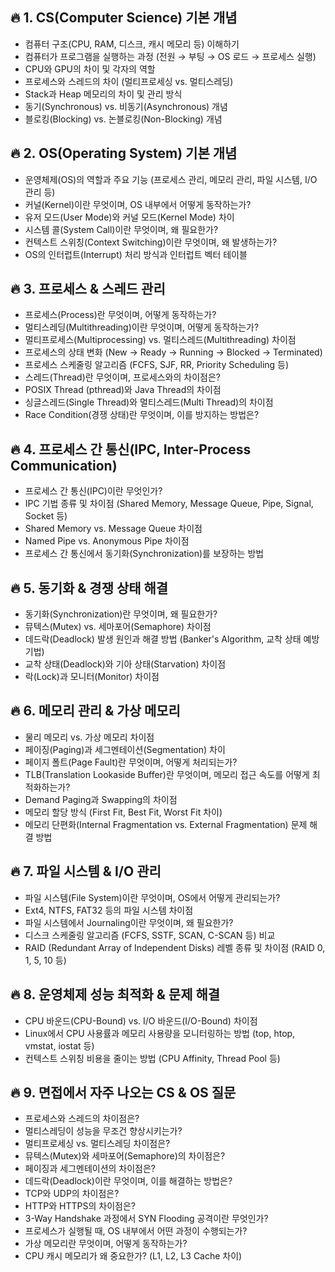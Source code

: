 ## 🔥 1. CS(Computer Science) 기본 개념
-  컴퓨터 구조(CPU, RAM, 디스크, 캐시 메모리 등) 이해하기
-  컴퓨터가 프로그램을 실행하는 과정 (전원 → 부팅 → OS 로드 → 프로세스 실행)
-  CPU와 GPU의 차이 및 각자의 역할
-  프로세스와 스레드의 차이 (멀티프로세싱 vs. 멀티스레딩)
-  Stack과 Heap 메모리의 차이 및 관리 방식
-  동기(Synchronous) vs. 비동기(Asynchronous) 개념
-  블로킹(Blocking) vs. 논블로킹(Non-Blocking) 개념

## 🔥 2. OS(Operating System) 기본 개념
-  운영체제(OS)의 역할과 주요 기능 (프로세스 관리, 메모리 관리, 파일 시스템, I/O 관리 등)
-  커널(Kernel)이란 무엇이며, OS 내부에서 어떻게 동작하는가?
-  유저 모드(User Mode)와 커널 모드(Kernel Mode) 차이
-  시스템 콜(System Call)이란 무엇이며, 왜 필요한가?
-  컨텍스트 스위칭(Context Switching)이란 무엇이며, 왜 발생하는가?
-  OS의 인터럽트(Interrupt) 처리 방식과 인터럽트 벡터 테이블

## 🔥 3. 프로세스 & 스레드 관리
-  프로세스(Process)란 무엇이며, 어떻게 동작하는가?
-  멀티스레딩(Multithreading)이란 무엇이며, 어떻게 동작하는가?
-  멀티프로세스(Multiprocessing) vs. 멀티스레드(Multithreading) 차이점
-  프로세스의 상태 변화 (New → Ready → Running → Blocked → Terminated)
-  프로세스 스케줄링 알고리즘 (FCFS, SJF, RR, Priority Scheduling 등)
-  스레드(Thread)란 무엇이며, 프로세스와의 차이점은?
-  POSIX Thread (pthread)와 Java Thread의 차이점
-  싱글스레드(Single Thread)와 멀티스레드(Multi Thread)의 차이점
-  Race Condition(경쟁 상태)란 무엇이며, 이를 방지하는 방법은?

## 🔥 4. 프로세스 간 통신(IPC, Inter-Process Communication)
-  프로세스 간 통신(IPC)이란 무엇인가?
-  IPC 기법 종류 및 차이점 (Shared Memory, Message Queue, Pipe, Signal, Socket 등)
-  Shared Memory vs. Message Queue 차이점
-  Named Pipe vs. Anonymous Pipe 차이점
-  프로세스 간 통신에서 동기화(Synchronization)를 보장하는 방법

## 🔥 5. 동기화 & 경쟁 상태 해결
-  동기화(Synchronization)란 무엇이며, 왜 필요한가?
-  뮤텍스(Mutex) vs. 세마포어(Semaphore) 차이점
-  데드락(Deadlock) 발생 원인과 해결 방법 (Banker's Algorithm, 교착 상태 예방 기법)
-  교착 상태(Deadlock)와 기아 상태(Starvation) 차이점
-  락(Lock)과 모니터(Monitor) 차이점

## 🔥 6. 메모리 관리 & 가상 메모리
-  물리 메모리 vs. 가상 메모리 차이점
-  페이징(Paging)과 세그멘테이션(Segmentation) 차이
-  페이지 폴트(Page Fault)란 무엇이며, 어떻게 처리되는가?
-  TLB(Translation Lookaside Buffer)란 무엇이며, 메모리 접근 속도를 어떻게 최적화하는가?
-  Demand Paging과 Swapping의 차이점
-  메모리 할당 방식 (First Fit, Best Fit, Worst Fit 차이)
-  메모리 단편화(Internal Fragmentation vs. External Fragmentation) 문제 해결 방법

## 🔥 7. 파일 시스템 & I/O 관리
-  파일 시스템(File System)이란 무엇이며, OS에서 어떻게 관리되는가?
-  Ext4, NTFS, FAT32 등의 파일 시스템 차이점
-  파일 시스템에서 Journaling이란 무엇이며, 왜 필요한가?
-  디스크 스케줄링 알고리즘 (FCFS, SSTF, SCAN, C-SCAN 등) 비교
-  RAID (Redundant Array of Independent Disks) 레벨 종류 및 차이점 (RAID 0, 1, 5, 10 등)

## 🔥 8. 운영체제 성능 최적화 & 문제 해결
-  CPU 바운드(CPU-Bound) vs. I/O 바운드(I/O-Bound) 차이점
-  Linux에서 CPU 사용률과 메모리 사용량을 모니터링하는 방법 (top, htop, vmstat, iostat 등)
-  컨텍스트 스위칭 비용을 줄이는 방법 (CPU Affinity, Thread Pool 등)

## 🔥 9. 면접에서 자주 나오는 CS & OS 질문
-  프로세스와 스레드의 차이점은?
-  멀티스레딩이 성능을 무조건 향상시키는가?
-  멀티프로세싱 vs. 멀티스레딩 차이점은?
-  뮤텍스(Mutex)와 세마포어(Semaphore)의 차이점은?
-  페이징과 세그멘테이션의 차이점은?
-  데드락(Deadlock)이란 무엇이며, 이를 해결하는 방법은?
-  TCP와 UDP의 차이점은?
-  HTTP와 HTTPS의 차이점은?
-  3-Way Handshake 과정에서 SYN Flooding 공격이란 무엇인가?
-  프로세스가 실행될 때, OS 내부에서 어떤 과정이 수행되는가?
-  가상 메모리란 무엇이며, 어떻게 동작하는가?
-  CPU 캐시 메모리가 왜 중요한가? (L1, L2, L3 Cache 차이)
